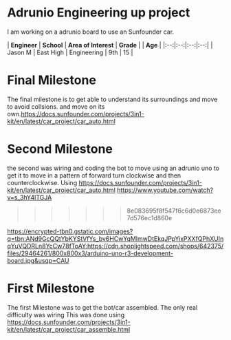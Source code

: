 # Adrunio Engineering up project
I am working on a adrunio board to use an Sunfounder car.

| **Engineer** | **School** | **Area of Interest** | **Grade** | | **Age** |
|:--:|:--:|:--:|:--:|
| Jason M | East High |  Engineering | 9th | 15 | 


  
# Final Milestone
  The final milestone is to get able to understand its surroundings and move to avoid collsions. and move on its own.https://docs.sunfounder.com/projects/3in1-kit/en/latest/car_project/car_auto.html



# Second Milestone

 the second was wiring and coding the bot to move using an adrunio uno to get it to move in a pattern of forward turn clockwise and then counterclockwise. Using https://docs.sunfounder.com/projects/3in1-kit/en/latest/car_project/car_auto.html https://www.youtube.com/watch?v=s_3hY4ITGJA


>>>>>>> 8e083695f8f547f6c6d0e6873ee7d576ec1d860e
 

 
 https://encrypted-tbn0.gstatic.com/images?q=tbn:ANd9GcQQtYbKYStVfYs_bv6HCwYqMlmwDtEkqJPpYixPXXfQPhXUInqYuVQDRLn8YcCw78fToAY:https://cdn.shoplightspeed.com/shops/642375/files/29464261/800x800x3/arduino-uno-r3-development-board.jpg&usqp=CAU 


# First Milestone
  The first Milestone was to get the bot/car assembled. 
  The only real difficulty was wiring
  This was done using https://docs.sunfounder.com/projects/3in1-kit/en/latest/car_project/car_assemble.html
  
  

